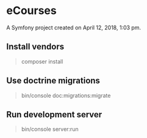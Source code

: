 eCourses
=======

A Symfony project created on April 12, 2018, 1:03 pm.

## Install vendors
> composer install

## Use doctrine migrations

> bin/console doc:migrations:migrate

## Run development server

> bin/console server:run